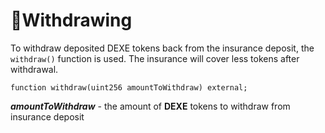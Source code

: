 # 💸Withdrawing

To withdraw deposited DEXE tokens back from the insurance deposit, the `withdraw()` function is used. The insurance will cover less tokens after withdrawal.

```solidity
function withdraw(uint256 amountToWithdraw) external;
```

***amountToWithdraw*** - the amount of **DEXE** tokens to withdraw from insurance deposit